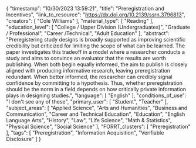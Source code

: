 {
    "timestamp": "10/30/2023 13:59:21",
    "title": "Preregistration and Incentives",
    "link_to_resource": "https://dx.doi.org/10.2139/ssrn.3796813",
    "creators": [
        "Cole Williams"
    ],
    "material_type": [
        "Reading"
    ],
    "education_level": [
        "College / Upper Division (Undergraduates)",
        "Graduate / Professional",
        "Career /Technical",
        "Adult Education"
    ],
    "abstract": "Preregistering study designs is broadly supported as improving scientific credibility but criticized for limiting the scope of what can be learned. The paper investigates this tradeoff in a model where a researcher conducts a study and aims to convince an evaluator that the results are worth publishing. When both begin equally informed, the aim to publish is closely aligned with producing informative research, leaving preregistration redundant. When better informed, the researcher can credibly signal confidence by committing to a hypothesis. Thus, whether preregistration should be the norm in a field depends on how critically private information plays in designing studies.",
    "language": [
        "English"
    ],
    "conditions_of_use": "I don't see any of these",
    "primary_user": [
        "Student",
        "Teacher"
    ],
    "subject_areas": [
        "Applied Science",
        "Arts and Humanities",
        "Business and Communication",
        "Career and Technical Education",
        "Education",
        "English Language Arts",
        "History",
        "Law",
        "Life Science",
        "Math & Statistics",
        "Physical Science",
        "Social Science"
    ],
    "FORRT_clusters": [
        "Preregistration"
    ],
    "tags": [
        "Preregistration",
        "Information Acquisition",
        "Verifiable Disclosure"
    ]
}